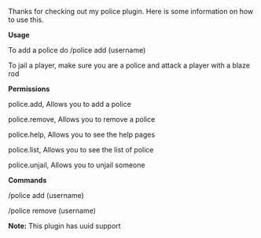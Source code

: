 Thanks for checking out my police plugin.
Here is some information on how to use this.

**Usage**

To add a police do /police add (username)

To jail a player, make sure you are a police and attack a player with a blaze rod


**Permissions**

  police.add, Allows you to add a police


  police.remove, Allows you to remove a police

  police.help, Allows you to see the help pages

  police.list, Allows you to see the list of police

  police.unjail, Allows you to unjail someone


**Commands**

/police add (username)

/police remove (username)


**Note:**
This plugin has uuid support
